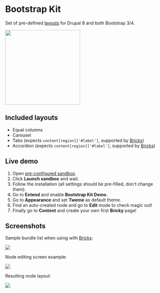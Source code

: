 # Bootstrap Kit

Set of pre-defined [layouts](https://www.drupal.org/docs/8/api/layout-api) for Drupal 8 and both Bootstrap 3/4.

<img src="https://cdn.rawgit.com/highweb/drupal-bricks/media/bootstrap-kit-8.x-4.2-layouts.png?v=2" width="240"/>


## Included layouts

- Equal columns
- Carousel
- Tabs (expects `content[region]['#label']`, supported by [Bricks](https://www.drupal.org/project/bricks))
- Accordion (expects `content[region]['#label']`, supported by [Bricks](https://www.drupal.org/project/bricks))


## Live demo

1. Open [pre-configured sandbox](https://simplytest.me/project/bootstrap_kit).
2. Click **Launch sandbox** and wait.
3. Follow the installation (all settings should be pre-filled, don't change them).
4. Go to **Extend** and enable **Bootstrap Kit Demo**.
5. Go to **Appearance** and set **Tweme** as default theme.
6. Find an auto-created node and go to **Edit** mode to check magic out!
7. Finally go to **Content** and create your own first **Bricky** page!


## Screenshots

Sample bundle list when using with [Bricks](https://www.drupal.org/project/bricks):

![](https://cdn.rawgit.com/highweb/drupal-bricks/media/bootstrap-kit-8.x-4.2-bundles.png)

Node editing screen example:

![](https://cdn.rawgit.com/highweb/drupal-bricks/media/bootstrap-kit-8.x-4.2-node-edit.png)

Resulting node layout:

![](https://cdn.rawgit.com/highweb/drupal-bricks/media/bootstrap-kit-8.x-4.2-node.png)
